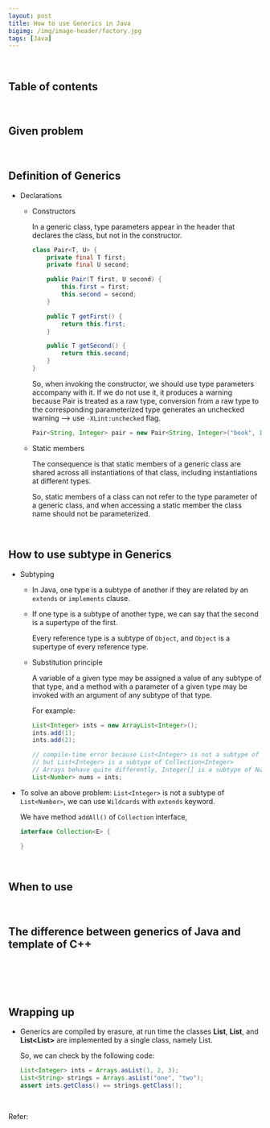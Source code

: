 ```yaml
---
layout: post
title: How to use Generics in Java
bigimg: /img/image-header/factory.jpg
tags: [Java]
---
```




<br>

## Table of contents





<br>

## Given problem




<br>

## Definition of Generics

- Declarations

    - Constructors

        In a generic class, type parameters appear in the header that declares the class, but not in the constructor.

        ```Java
        class Pair<T, U> {
            private final T first;
            private final U second;

            public Pair(T first, U second) { 
                this.first = first; 
                this.second = second;    
            }

            public T getFirst() {
                return this.first;
            }

            public T getSecond() {
                return this.second;
            }
        }
        ```

        So, when invoking the constructor, we should use type parameters accompany with it. If we do not use it, it produces a warning because Pair is treated as a raw type, conversion from a raw type to the corresponding parameterized type generates an unchecked warning --> use ```-XLint:unchecked``` flag.

        ```Java
        Pair<String, Integer> pair = new Pair<String, Integer>("book", 10);
        ```

    - Static members

        The consequence is that static members of a generic class are shared across all instantiations of that class, including instantiations at different types.

        So, static members of a class can not refer to the type parameter of a generic class, and when accessing a static member the class name should not be parameterized.

<br>

## How to use subtype in Generics
- Subtyping

    - In Java, one type is a subtype of another if they are related by an ```extends``` or ```implements``` clause.
    - If one type is a subtype of another type, we can say that the second is a supertype of the first.

        Every reference type is a subtype of ```Object```, and ```Object``` is a supertype of every reference type.

    - Substitution principle

        A variable of a given type may be assigned a value of any subtype of that type, and a method with a parameter of a given type may be invoked with an argument of any subtype of that type.

        For example:

        ```Java
        List<Integer> ints = new ArrayList<Integer>();
        ints.add(1);
        ints.add(2);

        // compile-time error because List<Integer> is not a subtype of List<Number>
        // but List<Integer> is a subtype of Collection<Integer>
        // Arrays behave quite differently, Integer[] is a subtype of Number[].
        List<Number> nums = ints;       
        ```

- To solve an above problem: ```List<Integer>``` is not a subtype of ```List<Number>```, we can use ```Wildcards``` with ```extends``` keyword.

    We have method ```addAll()``` of ```Collection``` interface, 

    ```Java
    interface Collection<E> {

    }
    ```


<br>

## When to use






<br>

## The difference between generics of Java and template of C++






<br>

## 




<br>

## Wrapping up
- Generics are compiled by erasure, at run time the classes **List<Integer>**, **List<String>**, and **List<List<String>>** are implemented by a single class, namely List.
    
    So, we can check by the following code:

    ```java
    List<Integer> ints = Arrays.asList(1, 2, 3);
    List<String> strings = Arrays.asList("one", "two");
    assert ints.getClass() == strings.getClass();
    ```


<br>

Refer:

